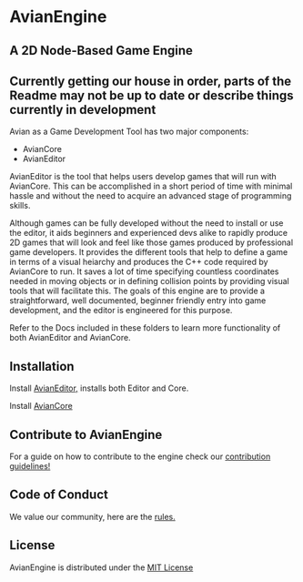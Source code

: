 # AvianEngine
## A 2D Node-Based Game Engine

## Currently getting our house in order, parts of the Readme may not be up to date or describe things currently in development

Avian as a Game Development Tool has two major components:
* AvianCore 
* AvianEditor

AvianEditor is the tool that helps users develop games that will run with AvianCore. 
This can be accomplished in a short period of time with minimal hassle and without the need to acquire an advanced stage of programming skills.

Although games can be fully developed without the need to install or use the editor, it aids beginners and experienced devs alike to rapidly produce 2D games that will look and feel like those games produced by professional game developers.
It provides the different tools that help to define a game in terms of a visual heiarchy and produces the C++ code required by AvianCore to run. 
It saves a lot of time specifying countless coordinates needed in moving objects or in defining collision points by providing visual tools that will facilitate this. 
The goals of this engine are to provide a straightforward, well documented, beginner friendly entry into game development, and the editor is engineered for this purpose.

Refer to the Docs included in these folders to learn more functionality of both AvianEditor and AvianCore. 

## Installation

Install [AvianEditor,](https://www.duckduckgo.com) installs both Editor and Core.

Install [AvianCore](https://www.duckduckgo.com)

## Contribute to AvianEngine

For a guide on how to contribute to the engine check our [contribution guidelines!](https://www.duckduckgo.com "")

## Code of Conduct

We value our community, here are the [rules.](https://www.duckduckgo.com "AvianEngine Code of Conduct")

## License

AvianEngine is distributed under the [MIT License](https://github.com/whenbellstoll/AvianEngine/blob/main/LICENSE.txt)
